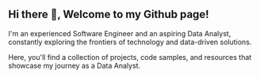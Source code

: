 ## Hi there 👋, Welcome to my Github page!
I'm an experienced Software Engineer and an aspiring Data Analyst, constantly exploring the frontiers of technology and data-driven solutions.

Here, you'll find a collection of projects, code samples, and resources that showcase my journey as a Data Analyst.


<!--
**Geethu937/Geethu937** is a ✨ _special_ ✨ repository because its `README.md` (this file) appears on your GitHub profile.

Here are some ideas to get you started:

- 🔭 I’m currently working on ...
- 🌱 I’m currently learning ...
- 👯 I’m looking to collaborate on ...
- 🤔 I’m looking for help with ...
- 💬 Ask me about ...
- 📫 How to reach me: ...
- 😄 Pronouns: ...
- ⚡ Fun fact: ...
-->
